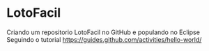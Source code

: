 # LotoFacil
Criando um repositorio LotoFacil no GitHub e populando no Eclipse
Seguindo o tutorial https://guides.github.com/activities/hello-world/
